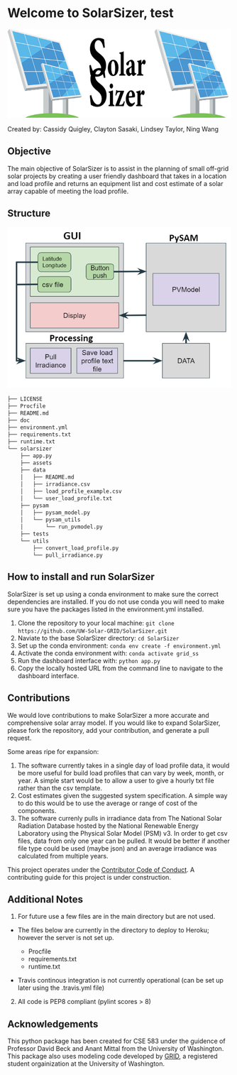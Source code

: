 # Welcome to SolarSizer, test

<img src="doc/SolarSizerLogo.png" width="705.54" height="200" />

Created by: Cassidy Quigley, Clayton Sasaki, Lindsey Taylor, Ning Wang

## Objective

The main objective of SolarSizer is to assist in the planning of small off-grid solar projects by creating a user friendly dashboard that takes in a location and load profile and returns an equipment list and cost estimate of a solar array capable of meeting the load profile.

## Structure

![Example diagram](doc/solarsizer_flow.PNG)

```
├── LICENSE
├── Procfile
├── README.md
├── doc
├── environment.yml
├── requirements.txt
├── runtime.txt
└── solarsizer
    ├── app.py
    ├── assets
    ├── data
    │   ├── README.md
    │   ├── irradiance.csv
    │   ├── load_profile_example.csv
    │   └── user_load_profile.txt
    ├── pysam
    │   ├── pysam_model.py
    │   └── pysam_utils
    │       └── run_pvmodel.py
    ├── tests
    └── utils
        ├── convert_load_profile.py
        └── pull_irradiance.py
```
## How to install and run SolarSizer

SolarSizer is set up using a conda environment to make sure the correct dependencies are installed. If you do not use conda you will need to make sure you have the packages listed in the environment.yml installed.

1. Clone the repository to your local machine: `git clone https://github.com/UW-Solar-GRID/SolarSizer.git`
2. Naviate to the base SolarSizer directory: `cd SolarSizer`
3. Set up the conda environment: `conda env create -f environment.yml`
4. Activate the conda environment with: `conda activate grid_ss`
5. Run the dashboard interface with: `python app.py` 
6. Copy the locally hosted URL from the command line to navigate to the dashboard interface.

## Contributions

We would love contributions to make SolarSizer a more accurate and comprehensive solar array model. If you would like to expand SolarSizer, please fork the repository, add your contribution, and generate a pull request. 

Some areas ripe for expansion: 
1) The software currently takes in a single day of load profile data, it would be more useful for build load profiles that can vary by week, month, or year. A simple start would be to allow a user to give a hourly txt file rather than the csv template.
2) Cost estimates given the suggested system specification. A simple way to do this would be to use the average or range of cost of the components.
3) The software currenly pulls in irradiance data from The National Solar Radiation Database hosted by the National Renewable Energy Laboratory using the Physical Solar Model (PSM) v3. In order to get csv files, data from only one year can be pulled. It would be better if another file type could be used (maybe json) and an average irradiance was calculated from multiple years.

This project operates under the [Contributor Code of Conduct](https://www.contributor-covenant.org/version/1/0/0/code-of-conduct/). A contributing guide for this project is under construction. 

## Additional Notes

1) For future use a few files are in the main directory but are not used.

- The files below are currently in the directory to deploy to Heroku; however the server is not set up.
  - Procfile
  - requirements.txt
  - runtime.txt

- Travis continous integration is not currently operational (can be set up later using the .travis.yml file)

2) All code is PEP8 compliant (pylint scores > 8)

## Acknowledgements

This python package has been created for CSE 583 under the guidence of Professor David Beck and Anant Mittal from the University of Washington. This package also uses modeling code developed by [GRID](https://github.com/UW-GRID/PV_sizing), a registered student orgainization at the University of Washington.
